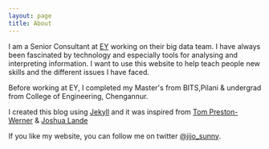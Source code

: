 ```yaml
---
layout: page
title: About
---
```


I am a Senior Consultant at [EY](http://ey.com) working on
their big data team. I have always been fascinated by technology
and especially tools for analysing and interpreting information.
I want to use this website to help teach people new skills and the
different issues I have faced.

Before working at EY, I completed my Master's from BITS,Pilani & undergrad
from College of Engineering, Chengannur.

I created this blog using [Jekyll](http://github.com/mojombo/jekyll) and it was inspired from [Tom Preston-Werner](http://github.com/mojombo/jekyll) & [Joshua Lande](https://github.com/joshualande/joshualande.github.io/)

If you like my website, you can follow me on twitter [@jijo_sunny](https://twitter.com/jijo_sunny).
